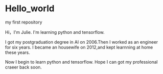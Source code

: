 # Hello_world
my first repository

Hi，I'm Julie. I'm learning python and tensorflow.

I got my postgraduation degree in AI on 2006.Then I worked as an engineer for six years. I became an housewife on 2012,and kept learnning at home these years.

Now I begin to learn python and tensorflow. Hope I can got my professional craeer back  soon.




